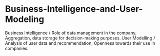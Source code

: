 # Business-Intelligence-and-User-Modeling
Business Intelligence / Role of data management in the company, Aggregation, data storage for decision-making purposes. User Modelling / Analysis of user data and recommendation, Openness towards their use in companies.
